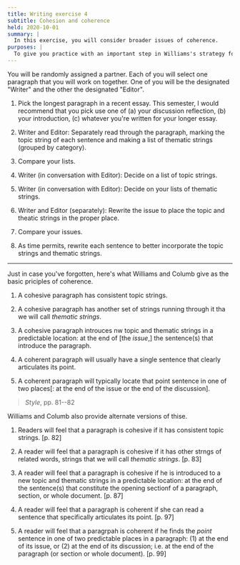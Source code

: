 ```yaml
---
title: Writing exercise 4
subtitle: Cohesion and coherence
held: 2020-10-01
summary: |
  In this exercise, you will consider broader issues of coherence.
purposes: |
  To give you practice with an important step in Williams's strategy for rewriting prose clearly.
---
```

You will be randomly assigned a partner.  Each of you will select one
paragraph that you will work on together.  One of you will be the
designated "Writer" and the other the designated "Editor".

1. Pick the longest paragraph in a recent essay.  This semester, I would
recommend that you pick use one of (a) your discussion reflection, (b)
your introduction, (c) whatever you're written for your longer essay.

2. Writer and Editor: Separately read through the paragraph, marking
the topic string of each sentence and making a list of thematic
strings (grouped by category).

3. Compare your lists.  

4. Writer (in conversation with Editor): Decide on a list of topic strings.

5. Writer (in conversation with Editor): Decide on your lists of
thematic strings.

6. Writer and Editor (separately): Rewrite the issue to place the topic
and theatic strings in the proper place.

7. Compare your issues.

8. As time permits, rewrite each sentence to better incorporate the
topic strings and thematic strings.

---

Just in case you've forgotten, here's what Williams and Columb give
as the basic priciples of coherence.

1. A cohesive paragraph has consistent topic strings.

2. A cohesive paragraph has another set of strings running through it
tha we will call _thematic strings_.

3. A cohesive paragraph introuces nw topic and thematic strings in a
predictable location: at the end of [the _issue_,] the sentence(s)
that introduce the paragraph.

4. A coherent paragraph will usually have a single sentence that
clearly articulates its point.

5. A coherent paragraph will typically locate that point sentence
in one of two places[: at the end of the issue or the end of the
discussion].

> _Style_, pp. 81--82

Williams and Columb also provide alternate versions of thise.

1. Readers will feel that a paragraph is cohesive if it has
consistent topic strings. [p. 82]

2. A reader will feel that a paragraph is cohesive if it has
other strngs of related words, strings that we will call
_thematic strings_.  [p. 83]

3. A reader will feel that a paragraph is cohesive if he is
introduced to a new topic and thematic strings in a predictable
location: at the end of the sentence(s) that constitute the opening
sectionf of a paragraph, section, or whole document. [p. 87]

4. A reader will feel that a paragraph is coherent if she
can read a sentence that specifically articulates its point. [p. 97]

5. A reader will feel that a paragrpah is coherent if he finds
the _point_ sentence in one of two predictable places in a paragraph:
(1) at the end of its issue, or (2) at the end of its discussion; 
i.e. at the end of the paragraph (or section or whole document). [p. 99]

